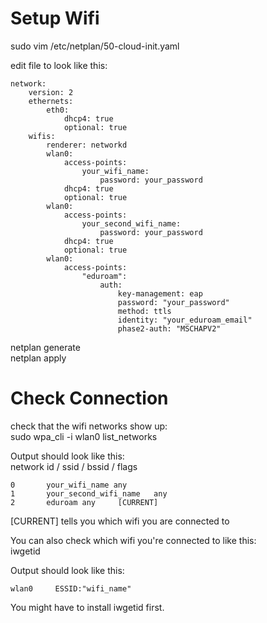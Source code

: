 # Setup Wifi
sudo vim /etc/netplan/50-cloud-init.yaml

edit file to look like this:
```
network:
    version: 2
    ethernets:
        eth0:
            dhcp4: true
            optional: true
    wifis:
        renderer: networkd
        wlan0:
            access-points:
                your_wifi_name:
                    password: your_password
            dhcp4: true
            optional: true
        wlan0:
            access-points:
                your_second_wifi_name:
                    password: your_password
            dhcp4: true
            optional: true
        wlan0:
            access-points:
                "eduroam":
                    auth:
                        key-management: eap
                        password: "your_password"
                        method: ttls
                        identity: "your_eduroam_email"
                        phase2-auth: "MSCHAPV2"
```

netplan generate  
netplan apply

# Check Connection
check that the wifi networks show up:  
sudo wpa_cli -i wlan0 list_networks

Output should look like this:  
network id / ssid / bssid / flags
```
0       your_wifi_name any  
1       your_second_wifi_name   any  
2       eduroam any     [CURRENT]
```

[CURRENT] tells you which wifi you are connected to

You can also check which wifi you're connected to like this:  
iwgetid

Output should look like this:
```
wlan0     ESSID:"wifi_name"
```

You might have to install iwgetid first.


